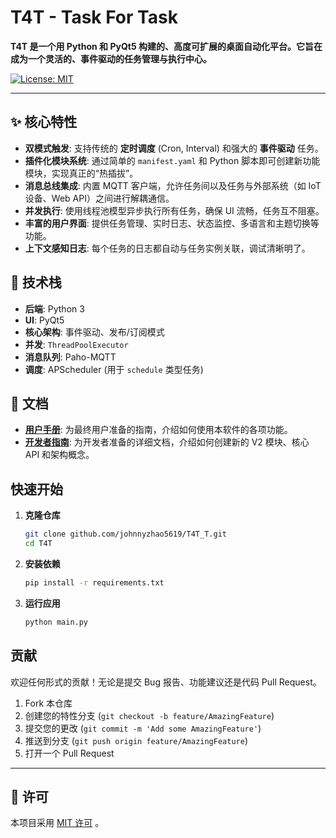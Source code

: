 # T4T - Task For Task

**T4T 是一个用 Python 和 PyQt5 构建的、高度可扩展的桌面自动化平台。它旨在成为一个灵活的、事件驱动的任务管理与执行中心。**

[![License: MIT](https://img.shields.io/badge/License-MIT-yellow.svg)](https://opensource.org/licenses/MIT)

---

## ✨ 核心特性

*   **双模式触发**: 支持传统的 **定时调度** (Cron, Interval) 和强大的 **事件驱动** 任务。
*   **插件化模块系统**: 通过简单的 `manifest.yaml` 和 Python 脚本即可创建新功能模块，实现真正的“热插拔”。
*   **消息总线集成**: 内置 MQTT 客户端，允许任务间以及任务与外部系统（如 IoT 设备、Web API）之间进行解耦通信。
*   **并发执行**: 使用线程池模型异步执行所有任务，确保 UI 流畅，任务互不阻塞。
*   **丰富的用户界面**: 提供任务管理、实时日志、状态监控、多语言和主题切换等功能。
*   **上下文感知日志**: 每个任务的日志都自动与任务实例关联，调试清晰明了。

## 🚀 技术栈

*   **后端**: Python 3
*   **UI**: PyQt5
*   **核心架构**: 事件驱动、发布/订阅模式
*   **并发**: `ThreadPoolExecutor`
*   **消息队列**: Paho-MQTT
*   **调度**: APScheduler (用于 `schedule` 类型任务)

## 📖 文档

*   **[用户手册](./docs/user_manual.md)**: 为最终用户准备的指南，介绍如何使用本软件的各项功能。
*   **[开发者指南](./docs/development_guide.md)**: 为开发者准备的详细文档，介绍如何创建新的 V2 模块、核心 API 和架构概念。

## 快速开始

1.  **克隆仓库**
    ```bash
    git clone github.com/johnnyzhao5619/T4T_T.git
    cd T4T
    ```

2.  **安装依赖**
    ```bash
    pip install -r requirements.txt
    ```

3.  **运行应用**
    ```bash
    python main.py
    ```

## 贡献

欢迎任何形式的贡献！无论是提交 Bug 报告、功能建议还是代码 Pull Request。

1.  Fork 本仓库
2.  创建您的特性分支 (`git checkout -b feature/AmazingFeature`)
3.  提交您的更改 (`git commit -m 'Add some AmazingFeature'`)
4.  推送到分支 (`git push origin feature/AmazingFeature`)
5.  打开一个 Pull Request

---

## 📄 许可

本项目采用 [MIT 许可](LICENSE) 。
